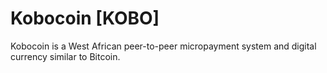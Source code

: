 Kobocoin [KOBO]
========

Kobocoin is a West African peer-to-peer micropayment system and digital currency similar to Bitcoin.
